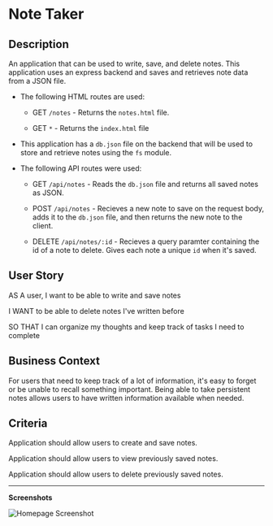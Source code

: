 # Note Taker

## Description

An application that can be used to write, save, and delete notes. This application uses an express backend and saves and retrieves note data from a JSON file.

* The following HTML routes are used:

  * GET `/notes` - Returns the `notes.html` file.

  * GET `*` - Returns the `index.html` file

* This application has a `db.json` file on the backend that will be used to store and retrieve notes using the `fs` module.

* The following API routes were used:

  * GET `/api/notes` - Reads the `db.json` file and returns all saved notes as JSON.

  * POST `/api/notes` - Recieves a new note to save on the request body, adds it to the `db.json` file, and then returns the new note to the client.

  * DELETE `/api/notes/:id` - Recieves a query paramter containing the id of a note to delete. Gives each note a unique `id` when it's saved. 
  
## User Story

AS A user, I want to be able to write and save notes

I WANT to be able to delete notes I've written before

SO THAT I can organize my thoughts and keep track of tasks I need to complete

## Business Context

For users that need to keep track of a lot of information, it's easy to forget or be unable to recall something important. Being able to take persistent notes allows users to have written information available when needed.

## Criteria

Application should allow users to create and save notes.

Application should allow users to view previously saved notes.

Application should allow users to delete previously saved notes.

- - -

**Screenshots**

![Homepage Screenshot](noteTakerScreenshot.JPG.jpg)


